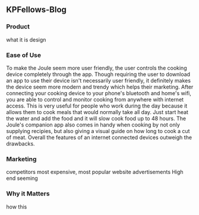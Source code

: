 ## KPFellows-Blog

### Product
what it is
design


### Ease of Use
To make the Joule seem more user friendly, the user controls the cooking device completely through the app. Though requiring the user to download an app to use their device isn't necessarily user friendly, it definitely makes the device seem more modern and trendy which helps their marketing.
After connecting your cooking device to your phone's bluetooth and home's wifi, you are able to control and monitor cooking from anywhere with internet access. This is very useful for people who work during the day because it allows them to cook meals that would normally take all day. Just start heat the water and add the food and it will slow cook food up to 48 hours.
The Joule's companion app also comes in handy when cooking by not only supplying recipies, but also giving a visual guide on how long to cook a cut of meat. Overall the features of an internet connected devices outweigh the drawbacks.

### Marketing
competitors
most expensive, most popular
website
advertisements
High end seeming

### Why it Matters
how this 
